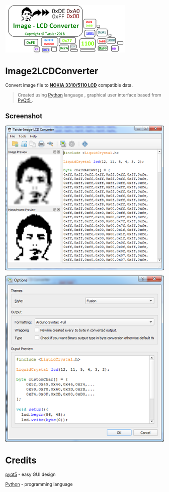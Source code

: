 ![Image2LCDConverter](images/splash.png?raw=true "Image2LCDConverter")

# Image2LCDConverter

Convert image file to [**NOKIA 3310/5110 LCD**](https://github.com/going-digital/Talkie)  compatible data.

> Created using [Python](https://www.python.org/) language , graphical user interface based from [ PyQt5 ](https://pypi.python.org/pypi/PyQt5).


## Screenshot
![Py2Talkie](images/screenshot.png?raw=true "PyAudio-Talkie Synthesis GUI")


![Py2TalkieDark](images/screenshot-dark.png?raw=true "PyAudio-Talkie Synthesis GUI Dark Fusion Theme")


# Credits

[pyqt5](https://pypi.python.org/pypi/PyQt5) - easy GUI design


[Python](https://www.python.org/) - programming language


